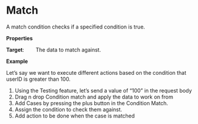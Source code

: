 # Match

A match condition checks if a specified condition is true.

 **Properties**
 

**Target**:        The data to match against.

 **Example**
 

Let’s say we want to execute different actions based on the condition that userID is greater than 100.

1. Using the Testing feature, let’s send a value of “100” in the request body
2. Drag n drop Condition match and apply the data to work on from
3. Add Cases by pressing the plus button in the Condition Match.
4. Assign the condition to check them against.
5. Add action to be done when the case is matched